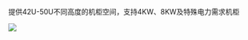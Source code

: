 提供42U-50U不同高度的机柜空间，支持4KW、8KW及特殊电力需求机柜

![](https://img1.jcloudcs.com/cms/44ea9c18-3654-458a-ac3a-b42e6c50248620170320215837.png)